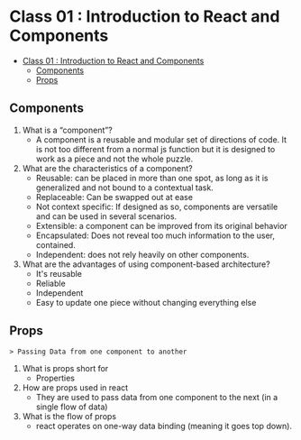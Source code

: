 # Class 01 : Introduction to React and Components
- [Class 01 : Introduction to React and Components](#class-01--introduction-to-react-and-components)
  - [Components](#components)
  - [Props](#props)

## Components


1. What is a “component”?
   - A component is a reusable and modular set of directions of code. It is not too different from a normal js function but it is designed to work as a piece and not the whole puzzle.
2. What are the characteristics of a component?
   - Reusable: can be placed in more than one spot, as long as it is generalized and not bound to a contextual task.
   - Replaceable: Can be swapped out at ease
   - Not context specific: If designed as so, components are versatile and can be used in several scenarios.
   - Extensible: a component can be improved from its original behavior 
   - Encapsulated: Does not reveal too much information to the user, contained.
   - Independent: does not rely heavily on other components.
3. What are the advantages of using component-based architecture?
    - It's reusable
    - Reliable
    - Independent
    - Easy to update one piece without changing everything else


## Props
    > Passing Data from one component to another

1. What is props short for
   - Properties
2. How are props used in react
   - They are used to pass data from one component to the next (in a single flow of data)
3. What is the flow of props
   - react operates on one-way data binding (meaning it goes top down).